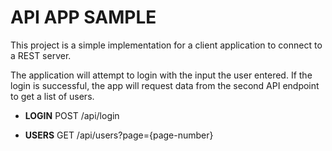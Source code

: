 # API APP SAMPLE

This project is a simple implementation for a client application to connect to a REST server.

The application will attempt to login with the input the user entered. If the login is successful, the app will request data from the second API endpoint to get a list of users.

* **LOGIN**
POST /api/login 

* **USERS**
GET /api/users?page={page-number}
